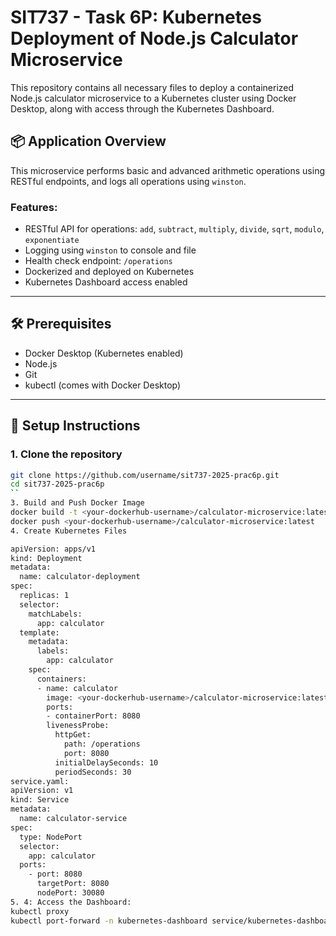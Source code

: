 # SIT737 - Task 6P: Kubernetes Deployment of Node.js Calculator Microservice

This repository contains all necessary files to deploy a containerized Node.js calculator microservice to a Kubernetes cluster using Docker Desktop, along with access through the Kubernetes Dashboard.

## 📦 Application Overview

This microservice performs basic and advanced arithmetic operations using RESTful endpoints, and logs all operations using `winston`.

### Features:
- RESTful API for operations: `add`, `subtract`, `multiply`, `divide`, `sqrt`, `modulo`, `exponentiate`
- Logging using `winston` to console and file
- Health check endpoint: `/operations`
- Dockerized and deployed on Kubernetes
- Kubernetes Dashboard access enabled

---

## 🛠️ Prerequisites

- Docker Desktop (Kubernetes enabled)
- Node.js
- Git
- kubectl (comes with Docker Desktop)

---

## 🚀 Setup Instructions

### 1. Clone the repository

```bash
git clone https://github.com/username/sit737-2025-prac6p.git
cd sit737-2025-prac6p
`` 
3. Build and Push Docker Image
docker build -t <your-dockerhub-username>/calculator-microservice:latest .
docker push <your-dockerhub-username>/calculator-microservice:latest
4. Create Kubernetes Files

apiVersion: apps/v1
kind: Deployment
metadata:
  name: calculator-deployment
spec:
  replicas: 1
  selector:
    matchLabels:
      app: calculator
  template:
    metadata:
      labels:
        app: calculator
    spec:
      containers:
      - name: calculator
        image: <your-dockerhub-username>/calculator-microservice:latest
        ports:
        - containerPort: 8080
        livenessProbe:
          httpGet:
            path: /operations
            port: 8080
          initialDelaySeconds: 10
          periodSeconds: 30
service.yaml:
apiVersion: v1
kind: Service
metadata:
  name: calculator-service
spec:
  type: NodePort
  selector:
    app: calculator
  ports:
    - port: 8080
      targetPort: 8080
      nodePort: 30080
5. 4: Access the Dashboard:
kubectl proxy
kubectl port-forward -n kubernetes-dashboard service/kubernetes-dashboard 8443:443
